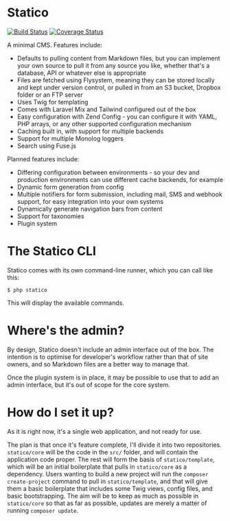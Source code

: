 # Statico

[![Build Status](https://travis-ci.org/matthewbdaly/statico.svg?branch=master)](https://travis-ci.org/matthewbdaly/statico)
[![Coverage Status](https://coveralls.io/repos/github/matthewbdaly/statico/badge.svg?branch=master)](https://coveralls.io/github/matthewbdaly/statico?branch=master)

A minimal CMS. Features include:

* Defaults to pulling content from Markdown files, but you can implement your own source to pull it from any source you like, whether that's a database, API or whatever else is appropriate
* Files are fetched using Flysystem, meaning they can be stored locally and kept under version control, or pulled in from an S3 bucket, Dropbox folder or an FTP server
* Uses Twig for templating
* Comes with Laravel Mix and Tailwind configured out of the box
* Easy configuration with Zend Config - you can configure it with YAML, PHP arrays, or any other supported configuration mechanism
* Caching built in, with support for multiple backends
* Support for multiple Monolog loggers
* Search using Fuse.js

Planned features include:

* Differing configuration between environments - so your dev and production environments can use different cache backends, for example
* Dynamic form generation from config
* Multiple notifiers for form submission, including mail, SMS and webhook support, for easy integration into your own systems
* Dynamically generate navigation bars from content
* Support for taxonomies
* Plugin system

# The Statico CLI

Statico comes with its own command-line runner, which you can call like this:

```
$ php statico
```

This will display the available commands.

# Where's the admin?

By design, Statico doesn't include an admin interface out of the box. The intention is to optimise for developer's workflow rather than that of site owners, and so Markdown files are a better way to manage that.

Once the plugin system is in place, it may be possible to use that to add an admin interface, but it's out of scope for the core system.

# How do I set it up?

As it is right now, it's a single web application, and not ready for use.

The plan is that once it's feature complete, I'll divide it into two repositories. `statico/core` will be the code in the `src/` folder, and will contain the application code proper. The rest will form the basis of `statico/template`, which will be an initial boilerplate that pulls in `statico/core` as a dependency. Users wanting to build a new project will run the `composer create-project` command to pull in `statico/template`, and that will give them a basic boilerplate that includes some Twig views, config files, and basic bootstrapping. The aim will be to keep as much as possible in `statico/core` so that as far as possible, updates are merely a matter of running `composer update`.

